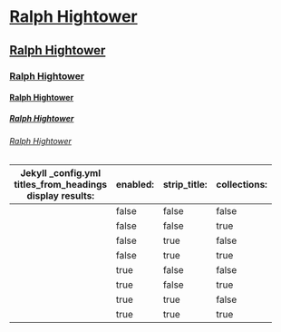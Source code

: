 # [Ralph Hightower](https://ralphhightower.github.io/)

## [Ralph Hightower](https://ralphhightower.github.io/)

### [Ralph Hightower](https://ralphhightower.github.io/)

#### [Ralph Hightower](https://ralphhightower.github.io/)

##### [Ralph Hightower](https://ralphhightower.github.io/)

###### [Ralph Hightower](https://ralphhightower.github.io/)

| Jekyll _config.yml<br />titles_from_headings<br />display results: |  enabled: | strip_title: | collections: |
|---|---|---|---|
|   | false | false | false |
|   | false | false | true |
|   | false | true | false |
|   | false | true | true |
|   | true | false | false |
|   | true | false | true |
|   | true | true | false |
|   | true | true | true |